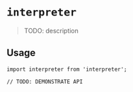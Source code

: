 # `interpreter`

> TODO: description

## Usage

```
import interpreter from 'interpreter';

// TODO: DEMONSTRATE API
```
